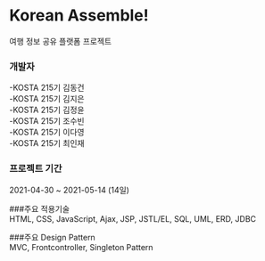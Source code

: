 # Korean Assemble!
여행 정보 공유 플랫폼 프로젝트

### 개발자
-KOSTA 215기 김동건  
-KOSTA 215기 김지은  
-KOSTA 215기 김정윤  
-KOSTA 215기 조수빈  
-KOSTA 215기 이다영  
-KOSTA 215기 최인재  

### 프로젝트 기간
2021-04-30 ~ 2021-05-14 (14일)  

###주요 적용기술  
HTML, CSS, JavaScript, Ajax, JSP, JSTL/EL, SQL, UML, ERD, JDBC  

###주요 Design Pattern  
MVC, Frontcontroller, Singleton Pattern  
